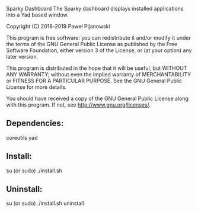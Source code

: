 Sparky Dashboard
The Sparky dashboard displays installed applications into a Yad based window. 

Copyright (C) 2018-2019 Paweł Pijanowski

This program is free software: you can redistribute it and/or modify
it under the terms of the GNU General Public License as published by
the Free Software Foundation, either version 3 of the License, or
(at your option) any later version.

This program is distributed in the hope that it will be useful,
but WITHOUT ANY WARRANTY; without even the implied warranty of
MERCHANTABILITY or FITNESS FOR A PARTICULAR PURPOSE.  See the
GNU General Public License for more details.

You should have received a copy of the GNU General Public License
along with this program.  If not, see <http://www.gnu.org/licenses/>.

Dependencies:
-------------
coreutils
yad

Install:
-------------
su (or sudo) 
./install.sh

Uninstall:
-------------
su (or sudo)
./install.sh uninstall
